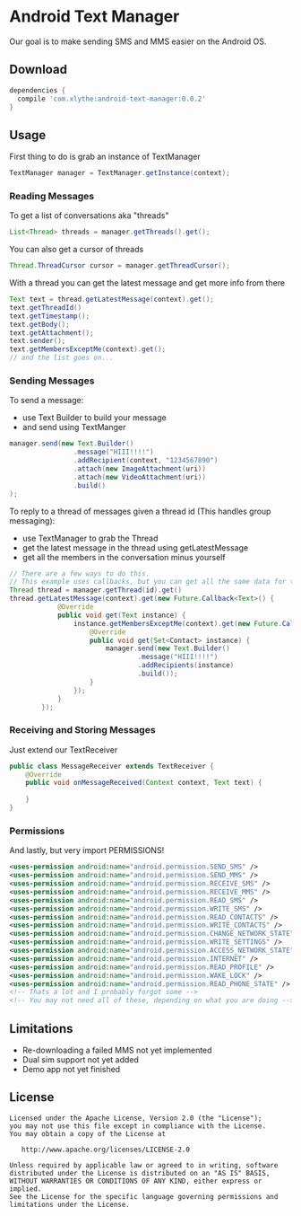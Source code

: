 Android Text Manager
====================

Our goal is to make sending SMS and MMS easier on the Android OS.


Download
--------
```groovy
dependencies {
  compile 'com.xlythe:android-text-manager:0.0.2'
}
```

Usage
-----
First thing to do is grab an instance of TextManager
```java
TextManager manager = TextManager.getInstance(context);
```

### Reading Messages
To get a list of conversations aka "threads"
```java
List<Thread> threads = manager.getThreads().get();
```

You can also get a cursor of threads
```java
Thread.ThreadCursor cursor = manager.getThreadCursor();
```

With a thread you can get the latest message and get more info from there
```java
Text text = thread.getLatestMessage(context).get();
text.getThreadId()
text.getTimestamp();
text.getBody();
text.getAttachment();
text.sender();
text.getMembersExceptMe(context).get();
// and the list goes on...
```

### Sending Messages
To send a message:
  * use Text Builder to build your message
  * and send using TextManger
```java
manager.send(new Text.Builder()
                .message("HIII!!!!")
                .addRecipient(context, "1234567890")
                .attach(new ImageAttachment(uri))
                .attach(new VideoAttachment(uri))
                .build()
);
```

To reply to a thread of messages given a thread id (This handles group messaging):
  * use TextManager to grab the Thread
  * get the latest message in the thread using getLatestMessage
  * get all the members in the conversation minus yourself
```java
// There are a few ways to do this.
// This example uses callbacks, but you can get all the same data for the Builder from the methods above
Thread thread = manager.getThread(id).get()
thread.getLatestMessage(context).get(new Future.Callback<Text>() {
            @Override
            public void get(Text instance) {
                instance.getMembersExceptMe(context).get(new Future.Callback<Set<Contact>>() {
                    @Override
                    public void get(Set<Contact> instance) {
                        manager.send(new Text.Builder()
                                .message("HIII!!!!")
                                .addRecipients(instance)
                                .build());
                    }
                });
            }
        });
```

### Receiving and Storing Messages
Just extend our TextReceiver
```java
public class MessageReceiver extends TextReceiver {
    @Override
    public void onMessageReceived(Context context, Text text) {
    
    }
}
```
### Permissions
And lastly, but very import PERMISSIONS!
```xml
<uses-permission android:name="android.permission.SEND_SMS" />
<uses-permission android:name="android.permission.SEND_MMS" />
<uses-permission android:name="android.permission.RECEIVE_SMS" />
<uses-permission android:name="android.permission.RECEIVE_MMS" />
<uses-permission android:name="android.permission.READ_SMS" />
<uses-permission android:name="android.permission.WRITE_SMS" />
<uses-permission android:name="android.permission.READ_CONTACTS" />
<uses-permission android:name="android.permission.WRITE_CONTACTS" />
<uses-permission android:name="android.permission.CHANGE_NETWORK_STATE" />
<uses-permission android:name="android.permission.WRITE_SETTINGS" />
<uses-permission android:name="android.permission.ACCESS_NETWORK_STATE" />
<uses-permission android:name="android.permission.INTERNET" />
<uses-permission android:name="android.permission.READ_PROFILE" />
<uses-permission android:name="android.permission.WAKE_LOCK" />
<uses-permission android:name="android.permission.READ_PHONE_STATE" />
<!-- Thats a lot and I probably forgot some -->
<!-- You may not need all of these, depending on what you are doing -->
```

Limitations
-----------
* Re-downloading a failed MMS not yet implemented
* Dual sim support not yet added
* Demo app not yet finished


License
--------

    Licensed under the Apache License, Version 2.0 (the "License");
    you may not use this file except in compliance with the License.
    You may obtain a copy of the License at

       http://www.apache.org/licenses/LICENSE-2.0

    Unless required by applicable law or agreed to in writing, software
    distributed under the License is distributed on an "AS IS" BASIS,
    WITHOUT WARRANTIES OR CONDITIONS OF ANY KIND, either express or implied.
    See the License for the specific language governing permissions and
    limitations under the License.
